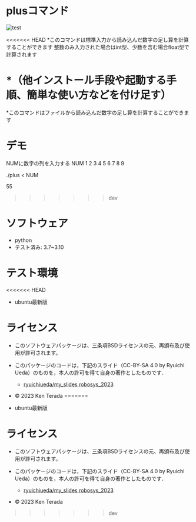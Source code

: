 # plusコマンド
![test](https://github.com/ken1088/robosys2023/actions/workflows/test.yml/badge.svg)

<<<<<<< HEAD
*このコマンドは標準入力から読み込んだ数字の足し算を計算することができます
整数のみ入力された場合はint型、少数を含む場合float型で計算されます

*（他インストール手段や起動する手順、簡単な使い方などを付け足す）
=======
*このコマンドはファイルから読み込んだ数字の足し算を計算することができます

# デモ
NUMに数字の列を入力する
NUM
1
2
3
4
5
6
7
8
9

./plus < NUM

55
>>>>>>> dev

# ソフトウェア
* python
* テスト済み: 3.7~3.10

# テスト環境
<<<<<<< HEAD
* ubuntu最新版

# ライセンス
* このソフトウェアパッケージは、三条項BSDライセンスの元、再頒布及び使用が許可されます。
* このパッケージのコードは，下記のスライド（CC-BY-SA 4.0 by Ryuichi Ueda）のものを，本人の許可を得て自身の著作としたものです．
     * [ryuichiueda/my_slides robosys_2023](https://github.com/ryuichiueda/my_slides/tree/master/robosys_2022)


* © 2023 Ken Terada
=======
* ubuntu最新版

# ライセンス
* このソフトウェアパッケージは、三条項BSDライセンスの元、再頒布及び使用が許可されます。
* このパッケージのコードは，下記のスライド（CC-BY-SA 4.0 by Ryuichi Ueda）のものを，本人の許可を得て自身の著作としたものです．
     * [ryuichiueda/my_slides robosys_2023](https://github.com/ryuichiueda/my_slides/tree/master/robosys_2022)


* © 2023 Ken Terada

>>>>>>> dev

